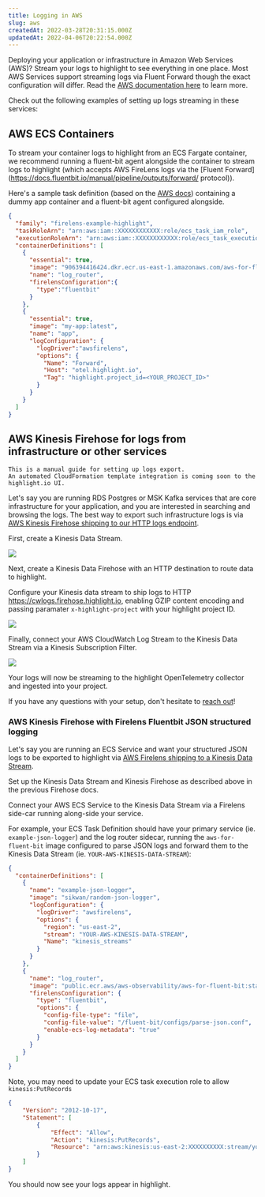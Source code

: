 ```yaml
---
title: Logging in AWS
slug: aws
createdAt: 2022-03-28T20:31:15.000Z
updatedAt: 2022-04-06T20:22:54.000Z
---
```


Deploying your application or infrastructure in Amazon Web Services (AWS)? Stream your logs to highlight to see everything in one place.
Most AWS Services support streaming logs via Fluent Forward though the exact configuration will differ.
Read the [AWS documentation here](https://docs.aws.amazon.com/AmazonECS/latest/developerguide/using_firelens.html) to learn more.

Check out the following examples of setting up logs streaming in these services:

## AWS ECS Containers

To stream your container logs to highlight from an ECS Fargate container, we recommend running a fluent-bit agent alongside the container
to stream logs to highlight (which accepts AWS FireLens logs via the [Fluent Forward](https://docs.fluentbit.io/manual/pipeline/outputs/forward/ protocol)).

Here's a sample task definition (based on the [AWS docs](https://github.com/aws-samples/amazon-ecs-firelens-examples/tree/mainline/examples/fluent-bit/ecs-log-collection)) containing a dummy app container and a fluent-bit agent configured alongside.

```json
{
  "family": "firelens-example-highlight",
  "taskRoleArn": "arn:aws:iam::XXXXXXXXXXXX:role/ecs_task_iam_role",
  "executionRoleArn": "arn:aws:iam::XXXXXXXXXXXX:role/ecs_task_execution_role",
  "containerDefinitions": [
    {
      "essential": true,
      "image": "906394416424.dkr.ecr.us-east-1.amazonaws.com/aws-for-fluent-bit:stable",
      "name": "log_router",
      "firelensConfiguration":{
        "type":"fluentbit"
      }
    },
    {
      "essential": true,
      "image": "my-app:latest",
      "name": "app",
      "logConfiguration": {
        "logDriver":"awsfirelens",
        "options": {
          "Name": "Forward",
          "Host": "otel.highlight.io",
          "Tag": "highlight.project_id=<YOUR_PROJECT_ID>"
        }
      }
    }
  ]
}

```

## AWS Kinesis Firehose for logs from infrastructure or other services

```hint
This is a manual guide for setting up logs export.
An automated CloudFormation template integration is coming soon to the highlight.io UI.
```

Let's say you are running RDS Postgres or MSK Kafka services that are core infrastructure for your application, and you are interested in searching and browsing the logs. The best way to export such infrastructure logs is via [AWS Kinesis Firehose shipping to our HTTP logs endpoint](https://aws.amazon.com/blogs/big-data/stream-data-to-an-http-endpoint-with-amazon-kinesis-data-firehose/).

First, create a Kinesis Data Stream.

![](/images/aws/kinesis/logs/step1.png)

Next, create a Kinesis Data Firehose with an HTTP destination to route data to highlight.

Configure your Kinesis data stream to ship logs to HTTP https://cwlogs.firehose.highlight.io, enabling GZIP content encoding and passing paramater `x-highlight-project` with your highlight project ID.


![](/images/aws/kinesis/logs/step2.png)

Finally, connect your AWS CloudWatch Log Stream to the Kinesis Data Stream via a Kinesis Subscription Filter.

![](/images/aws/kinesis/logs/step3.png)

Your logs will now be streaming to the highlight OpenTelemetry collector and ingested into your project.

If you have any questions with your setup, don't hesitate to [reach out](https://community.highlight.io)!

### AWS Kinesis Firehose with Firelens Fluentbit JSON structured logging

Let's say you are running an ECS Service and want your structured JSON logs to be exported to highlight via [AWS Firelens shipping to a Kinesis Data Stream](https://docs.aws.amazon.com/app2container/latest/UserGuide/a2c-integrations-firelens.html).

Set up the Kinesis Data Stream and Kinesis Firehose as described above in the previous Firehose docs.

Connect your AWS ECS Service to the Kinesis Data Stream via a Firelens side-car running along-side your service.

For example, your ECS Task Definition should have your primary service (ie. `example-json-logger`) and the log router sidecar, running the `aws-for-fluent-bit` image configured to parse JSON logs and forward them to the Kinesis Data Stream (ie. `YOUR-AWS-KINESIS-DATA-STREAM`):
```json
{
  "containerDefinitions": [
    {
      "name": "example-json-logger",
      "image": "sikwan/random-json-logger",
      "logConfiguration": {
        "logDriver": "awsfirelens",
        "options": {
          "region": "us-east-2",
          "stream": "YOUR-AWS-KINESIS-DATA-STREAM",
          "Name": "kinesis_streams"
        }
      }
    },
    {
      "name": "log_router",
      "image": "public.ecr.aws/aws-observability/aws-for-fluent-bit:stable",
      "firelensConfiguration": {
        "type": "fluentbit",
        "options": {
          "config-file-type": "file",
          "config-file-value": "/fluent-bit/configs/parse-json.conf",
          "enable-ecs-log-metadata": "true"
        }
      }
    }
  ]
}
```

Note, you may need to update your ECS task execution role to allow `kinesis:PutRecords`
```json
{
    "Version": "2012-10-17",
    "Statement": [
        {
            "Effect": "Allow",
            "Action": "kinesis:PutRecords",
            "Resource": "arn:aws:kinesis:us-east-2:XXXXXXXXXX:stream/your-kinesis-data-stream"
        }
    ]
}
```

You should now see your logs appear in highlight.
